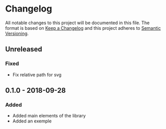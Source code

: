 # Changelog
All notable changes to this project will be documented in this file. 
The format is based on [Keep a Changelog](http://keepachangelog.com/en/1.0.0/) 
and this project adheres to [Semantic Versioning](http://semver.org/spec/v2.0.0.html).

## Unreleased
### Fixed
- Fix relative path for svg

## 0.1.0 - 2018-09-28
### Added
- Added main elements of the library
- Added an exemple